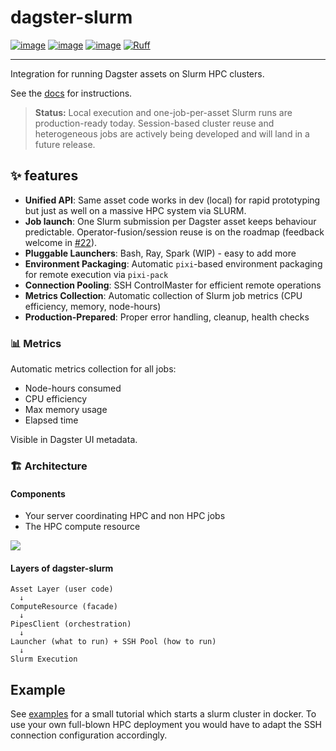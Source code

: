 # dagster-slurm

[![image](https://img.shields.io/pypi/v/dagster-slurm.svg)](https://pypi.python.org/pypi/dagster-slurm)
[![image](https://img.shields.io/pypi/l/dagster-slurm.svg)](https://pypi.python.org/pypi/dagster-slurm)
[![image](https://img.shields.io/pypi/pyversions/dagster-slurm.svg)](https://pypi.python.org/pypi/dagster-slurm)
[![Ruff](https://img.shields.io/endpoint?url=https://raw.githubusercontent.com/astral-sh/ruff/main/assets/badge/v2.json)](https://github.com/astral-sh/ruff)

---

Integration for running Dagster assets on Slurm HPC clusters.

See the [docs](https://ascii-supply-networks.github.io/dagster-slurm/) for instructions.

> **Status:** Local execution and one-job-per-asset Slurm runs are production-ready today. Session-based cluster reuse and heterogeneous jobs are actively being developed and will land in a future release.

## ✨ features

- **Unified API**: Same asset code works in dev (local) for rapid prototyping but just as well on a massive HPC system via SLURM.
- **Job launch**: One Slurm submission per Dagster asset keeps behaviour predictable. Operator-fusion/session reuse is on the roadmap (feedback welcome in [#22](https://github.com/ascii-supply-networks/dagster-slurm/issues/22)).
- **Pluggable Launchers**: Bash, Ray, Spark (WIP) - easy to add more
- **Environment Packaging**: Automatic `pixi`-based environment packaging for remote execution via `pixi-pack`
- **Connection Pooling**: SSH ControlMaster for efficient remote operations
- **Metrics Collection**: Automatic collection of Slurm job metrics (CPU efficiency, memory, node-hours)
- **Production-Prepared**: Proper error handling, cleanup, health checks

### 📊 Metrics 

Automatic metrics collection for all jobs: 

- Node-hours consumed
- CPU efficiency
- Max memory usage
- Elapsed time
     
Visible in Dagster UI metadata. 


### 🏗️ Architecture

#### Components

- Your server coordinating HPC and non HPC jobs
- The HPC compute resource

![](./docs/static/img/arch-detail-dark.svg)

#### Layers of dagster-slurm

```
Asset Layer (user code)
  ↓
ComputeResource (facade)
  ↓
PipesClient (orchestration)
  ↓
Launcher (what to run) + SSH Pool (how to run)
  ↓
Slurm Execution
```

## Example

See [examples](./examples/) for a small tutorial which starts a slurm cluster in docker.
To use your own full-blown HPC deployment you would have to adapt the SSH connection configuration accordingly.
